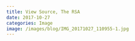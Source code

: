 ```yaml
---
title: View Source, The RSA
date: 2017-10-27
categories: Image
image: /images/blog/IMG_20171027_110955-1.jpg
---
```

